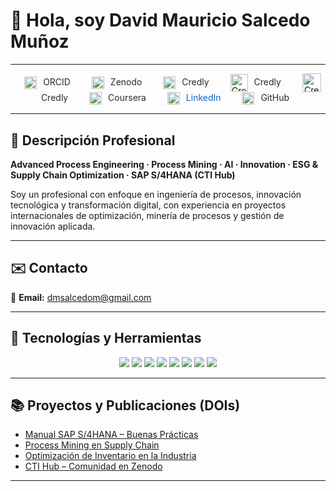 # 👋 Hola, soy David Mauricio Salcedo Muñoz  

---
<p align="center">

  <!-- ORCID -->
  <a href="https://orcid.org/0009-0004-8289-2432" target="_blank" style="margin: 0 15px; text-decoration:none;">
    <img src="https://cdn.simpleicons.org/orcid/A6CE39" alt="ORCID" width="20" height="20" style="vertical-align:middle;"/>
    <span style="margin-left:6px; color:#24292f; font-size:14px;">ORCID</span>
  </a>

  <!-- Zenodo -->
  <a href="https://zenodo.org/communities/sti-hub-ai-processmining-supplychain-esg/" target="_blank" style="margin: 0 15px; text-decoration:none;">
    <img src="https://cdn.simpleicons.org/zenodo/1682D4" alt="Zenodo" width="20" height="20" style="vertical-align:middle;"/>
    <span style="margin-left:6px; color:#24292f; font-size:14px;">Zenodo</span>
  </a>

  <!-- Credly -->
  <a href="https://www.credly.com/users/dmsalcedom" target="_blank" style="margin: 0 15px; text-decoration:none;">
    <img src="https://cdn.simpleicons.org/credly/FF6B00" alt="Credly" width="20" height="20" style="vertical-align:middle;"/>
    <span style="margin-left:6px; color:#24292f; font-size:14px;">Credly</span>
  </a>

<!-- Credly -->
<a href="https://www.credly.com/users/dmsalcedom" target="_blank" style="margin: 0 15px; text-decoration:none;">
  <img src="https://cdn.simpleicons.org/credly/FF6B00" alt="Credly" width="28" height="28" style="vertical-align:middle;"/>
  <span style="margin-left:6px; color:#24292f; font-size:14px;">Credly</span>
</a>

<!-- Credly -->
<a href="https://www.credly.com/users/dmsalcedom" target="_blank" style="margin: 0 15px; text-decoration:none;">
  <img src="https://cdn.simpleicons.org/credly/FF6B00" alt="Credly" width="30" height="30" style="vertical-align:middle;"/>
  <span style="margin-left:6px; color:#24292f; font-size:14px;">Credly</span>
</a>



  <!-- Coursera -->
  <a href="https://www.coursera.org/user/897e9a6b058fed73e715753d465de838" target="_blank" style="margin: 0 15px; text-decoration:none;">
    <img src="https://cdn.simpleicons.org/coursera/0056D2" alt="Coursera" width="20" height="20" style="vertical-align:middle;"/>
    <span style="margin-left:6px; color:#24292f; font-size:14px;">Coursera</span>
  </a>

  <!-- LinkedIn -->
  <a href="https://www.linkedin.com/in/dm-slcm06/" target="_blank" style="margin: 0 15px; text-decoration:none;">
    <img src="https://cdn-icons-png.flaticon.com/512/174/174857.png" alt="LinkedIn" width="20" height="20" style="vertical-align:middle;"/>
    <span style="margin-left:6px; color:#0A66C2; font-size:14px;">LinkedIn</span>
  </a>

  <!-- GitHub -->
  <a href="https://github.com/dmsalcedom" target="_blank" style="margin: 0 15px; text-decoration:none;">
    <img src="https://cdn.simpleicons.org/github/181717" alt="GitHub" width="20" height="20" style="vertical-align:middle;"/>
    <span style="margin-left:6px; color:#24292f; font-size:14px;">GitHub</span>
  </a>

</p>





---

## 🧾 Descripción Profesional  
**Advanced Process Engineering · Process Mining · AI · Innovation · ESG & Supply Chain Optimization · SAP S/4HANA (CTI Hub)**  

Soy un profesional con enfoque en ingeniería de procesos, innovación tecnológica y transformación digital, con experiencia en proyectos internacionales de optimización, minería de procesos y gestión de innovación aplicada.

---

## ✉️ Contacto  
📩 **Email:** dmsalcedom@gmail.com  

---

## 🚀 Tecnologías y Herramientas  

<p align="center">
  <img src="https://img.shields.io/badge/Python-3776AB?logo=python&logoColor=white" />
  <img src="https://img.shields.io/badge/MATLAB-orange?logo=mathworks&logoColor=white" />
  <img src="https://img.shields.io/badge/Celonis-2E74B5?logo=celonis&logoColor=white" />
  <img src="https://img.shields.io/badge/TensorFlow-FF6F00?logo=tensorflow&logoColor=white" />
  <img src="https://img.shields.io/badge/Docker-2496ED?logo=docker&logoColor=white" />
  <img src="https://img.shields.io/badge/Kubernetes-326CE5?logo=kubernetes&logoColor=white" />
  <img src="https://img.shields.io/badge/SAP-0FAAFF?logo=sap&logoColor=white" />
  <img src="https://img.shields.io/badge/Power%20BI-F2C811?logo=powerbi&logoColor=black" />
</p>

---

## 📚 Proyectos y Publicaciones (DOIs)
- [Manual SAP S/4HANA – Buenas Prácticas](https://doi.org/10.5281/zenodo.1234567)  
- [Process Mining en Supply Chain](https://doi.org/10.48550/arXiv.2401.00001)  
- [Optimización de Inventario en la Industria](https://doi.org/10.5281/zenodo.9876643)  
- [CTI Hub – Comunidad en Zenodo](https://zenodo.org/communities/sti-hub-ai-processmining-supplychain-esg/)  

---



